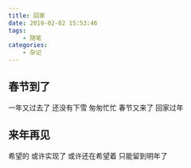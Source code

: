 ```yaml
---
title: 回家
date: 2019-02-02 15:53:46
tags:
    - 随笔
categories:
    - 杂记
---
```

## 春节到了
一年又过去了
还没有下雪
匆匆忙忙
春节又来了
回家过年
## 来年再见
希望的
或许实现了
或许还在希望着
只能留到明年了